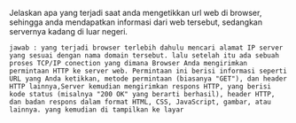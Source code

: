 Jelaskan apa yang terjadi saat anda mengetikkan url web di browser, sehingga anda mendapatkan informasi dari web tersebut, sedangkan servernya kadang di luar negeri.
```
jawab : yang terjadi browser terlebih dahulu mencari alamat IP server yang sesuai dengan nama domain tersebut. lalu setelah itu ada sebuah proses TCP/IP conection yang dimana Browser Anda mengirimkan permintaan HTTP ke server web. Permintaan ini berisi informasi seperti URL yang Anda ketikkan, metode permintaan (biasanya "GET"), dan header HTTP lainnya,Server kemudian mengirimkan respons HTTP, yang berisi kode status (misalnya "200 OK" yang berarti berhasil), header HTTP, dan badan respons dalam format HTML, CSS, JavaScript, gambar, atau lainnya. yang kemudian di tampilkan ke layar
```
